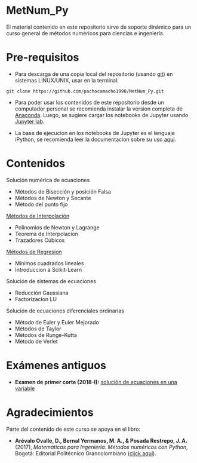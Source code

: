 # MetNum_Py
El material contenido en este repositorio sirve de soporte dinámico para un curso general de métodos numéricos para ciencias e ingeniería. 

# Pre-requisitos

* Para descarga de una copia local del repositorio (usando [git](https://git-scm.com/book/en/v2/Getting-Started-Installing-Git)) en sistemas LINUX/UNIX, usar en la terminal:
```
git clone https://github.com/pachocamacho1990/MetNum_Py.git
```
* Para poder usar los contenidos de este repositorio desde un computador personal se recomienda instalar la version completa de [Anaconda](https://conda.io/docs/user-guide/install/index.html). Luego, se sugiere cargar los notebooks de Jupyter usando [Jupyter lab](http://jupyterlab.readthedocs.io/en/stable/getting_started/installation.html). 

* La base de ejecucion en los notebooks de Jupyter es el lenguaje iPython, se recomienda leer la documentacion sobre su uso [aquí](http://ipython.org/documentation.html).

# Contenidos

Solución numérica de ecuaciones

* Métodos de Bisección y posición Falsa
* Métodos de Newton y Secante
* Método del punto fijo

[Métodos de Interpolación](https://github.com/pachocamacho1990/MetNum_Py/tree/master/Interpolacion)

* Polinomios de Newton y Lagrange
* Teorema de Interpolacion
* Trazadores Cúbicos

[Métodos de Regresion](https://github.com/pachocamacho1990/MetNum_Py/tree/master/Regresion)

* Mínimos cuadrados lineales
* Introduccion a Scikit-Learn
    
Solución de sistemas de ecuaciones

* Reducción Gaussiana
* Factorizacion LU

Solución de ecuaciones diferenciales ordinarias

* Método de Euler y Euler Mejorado
* Métodos de Taylor
* Métodos de Runge-Kutta
* Método de Verlet

# Exámenes antiguos
* **Examen de primer corte (2018-I):** [solución de ecuaciones en una variable](https://github.com/pachocamacho1990/MetNum_Py/blob/master/Examen_1/sol_1erParcial-2018-1.ipynb) 

# Agradecimientos
Parte del contenido de este curso se apoya en el libro: 

* **Arévalo Ovalle, D., Bernal Yermanos, M. A., & Posada Restrepo, J. A.** (2017), *Matemáticas para Ingeniería. Métodos numéricos con Python*, Bogotá: Editorial Politécnico Grancolombiano ([click aquí](http://editorial.poligran.edu.co/matematicas-para-ingenieria-metodos-numericos-con-python.html#.WtFfwyOZPOQ)). 
